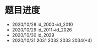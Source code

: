 # 题目进度
- 2020/10/28 id_2000~id_2010
- 2020/10/29 id_2011~id_2026
- 2020/10/30 id_2029
- 2020/10/31 2031 2032 2033 2034(*4)